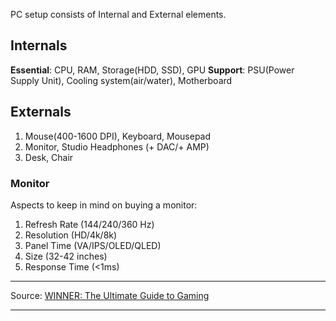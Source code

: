 PC setup consists of Internal and External elements.
## Internals
**Essential**: 
CPU, RAM, Storage(HDD, SSD), GPU
**Support**: 
PSU(Power Supply Unit), Cooling system(air/water), Motherboard

## Externals
1. Mouse(400-1600 DPI), Keyboard, Mousepad 
2. Monitor, Studio Headphones (+ DAC/+ AMP)
3. Desk, Chair

### Monitor 
Aspects to keep in mind on buying a monitor:
1. Refresh Rate (144/240/360 Hz)
2. Resolution (HD/4k/8k)
3. Panel Time (VA/IPS/OLED/QLED)
4. Size (32-42 inches)
5. Response Time (<1ms)

---
Source: [WINNER: The Ultimate Guide to Gaming](https://youtu.be/evb0BbpGNWs)

---
